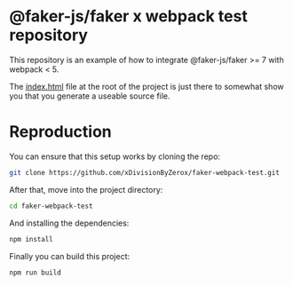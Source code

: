 # @faker-js/faker x webpack test repository

This repository is an example of how to integrate @faker-js/faker >= 7 with webpack < 5.

The [index.html](index.html) file at the root of the project is just there to somewhat show you that you generate a useable source file.

# Reproduction

You can ensure that this setup works by cloning the repo:

```bash
git clone https://github.com/xDivisionByZerox/faker-webpack-test.git
```

After that, move into the project directory:

```bash
cd faker-webpack-test
```

And installing the dependencies:

```bash
npm install
```

Finally you can build this project:

```bash
npm run build
```
